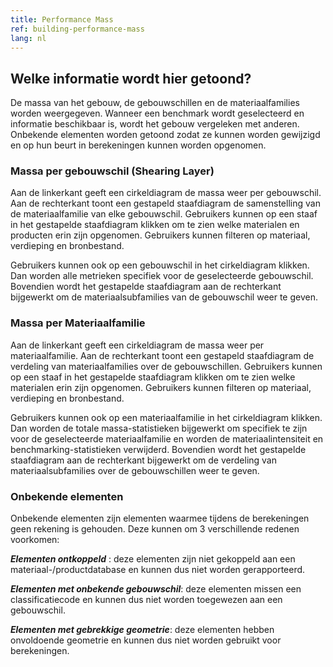 ```yaml
---
title: Performance Mass
ref: building-performance-mass
lang: nl
---
```


## Welke informatie wordt hier getoond?
De massa van het gebouw, de gebouwschillen en de materiaalfamilies worden weergegeven. Wanneer een benchmark wordt geselecteerd en informatie beschikbaar is, wordt het gebouw vergeleken met anderen. Onbekende elementen worden getoond zodat ze kunnen worden gewijzigd en op hun beurt in berekeningen kunnen worden opgenomen.

### Massa per gebouwschil (Shearing Layer)
Aan de linkerkant geeft een cirkeldiagram de massa weer per gebouwschil. Aan de rechterkant toont een gestapeld staafdiagram de samenstelling van de materiaalfamilie van elke gebouwschil. Gebruikers kunnen op een staaf in het gestapelde staafdiagram klikken om te zien welke materialen en producten erin zijn opgenomen. Gebruikers kunnen filteren op materiaal, verdieping en bronbestand.

Gebruikers kunnen ook op een gebouwschil in het cirkeldiagram klikken. Dan worden alle metrieken specifiek voor de geselecteerde gebouwschil. Bovendien wordt het gestapelde staafdiagram aan de rechterkant bijgewerkt om de materiaalsubfamilies van de gebouwschil weer te geven.

### Massa per Materiaalfamilie
Aan de linkerkant geeft een cirkeldiagram de massa weer per materiaalfamilie. Aan de rechterkant toont een gestapeld staafdiagram de verdeling van materiaalfamilies over de gebouwschillen. Gebruikers kunnen op een staaf in het gestapelde staafdiagram klikken om te zien welke materialen erin zijn opgenomen. Gebruikers kunnen filteren op materiaal, verdieping en bronbestand.

Gebruikers kunnen ook op een materiaalfamilie in het cirkeldiagram klikken. Dan worden de totale massa-statistieken bijgewerkt om specifiek te zijn voor de geselecteerde materiaalfamilie en worden de materiaalintensiteit en benchmarking-statistieken verwijderd. Bovendien wordt het gestapelde staafdiagram aan de rechterkant bijgewerkt om de verdeling van materiaalsubfamilies over de gebouwschillen weer te geven.

### Onbekende elementen
Onbekende elementen zijn elementen waarmee tijdens de berekeningen geen rekening is gehouden. Deze kunnen om 3 verschillende redenen voorkomen:

__*Elementen ontkoppeld*__ : deze elementen zijn niet gekoppeld aan een materiaal-/productdatabase en kunnen dus niet worden gerapporteerd.

__*Elementen met onbekende gebouwschil*__: deze elementen missen een classificatiecode en kunnen dus niet worden toegewezen aan een gebouwschil.

__*Elementen met gebrekkige geometrie*__: deze elementen hebben onvoldoende geometrie en kunnen dus niet worden gebruikt voor berekeningen.
